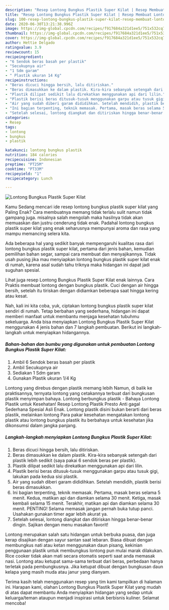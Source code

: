 ```yaml
---
description: "Resep Lontong Bungkus Plastik Super Kilat | Resep Membuat Lontong Bungkus Plastik Super Kilat Yang Lezat"
title: "Resep Lontong Bungkus Plastik Super Kilat | Resep Membuat Lontong Bungkus Plastik Super Kilat Yang Lezat"
slug: 100-resep-lontong-bungkus-plastik-super-kilat-resep-membuat-lontong-bungkus-plastik-super-kilat-yang-lezat
date: 2020-06-30T13:21:38.996Z
image: https://img-global.cpcdn.com/recipes/f917684a321d1ee5/751x532cq70/lontong-bungkus-plastik-super-kilat-foto-resep-utama.jpg
thumbnail: https://img-global.cpcdn.com/recipes/f917684a321d1ee5/751x532cq70/lontong-bungkus-plastik-super-kilat-foto-resep-utama.jpg
cover: https://img-global.cpcdn.com/recipes/f917684a321d1ee5/751x532cq70/lontong-bungkus-plastik-super-kilat-foto-resep-utama.jpg
author: Hettie Delgado
ratingvalue: 3.9
reviewcount: 15
recipeingredient:
- "6 Sendok beras basah per plastik"
- "Secukupnya air"
- "1 Sdm garam"
- " Plastik ukuran 14 Kg"
recipeinstructions:
- "Beras dicuci hingga bersih, lalu ditiriskan."
- "Beras dimasukkan ke dalam plastik. Kira-kira sebanyak setengah dari plastik lebih sedikit (saya pakai 6 sendok beras per plastik)."
- "Plastik dilipat sedikit lalu direkatkan menggunakan api dari lilin."
- "Plastik berisi beras ditusuk-tusuk menggunakan garpu atau tusuk gigi, lakukan pada kedua sisi plastik."
- "Air yang sudah diberi garam dididihkan. Setelah mendidih, plastik berisi beras dimasukkan."
- "Ini bagian terpenting, teknik memasak. Pertama, masak beras selama 5 menit. Kedua, matikan api dan diamkan selama 30 menit. Ketiga, masak kembali selama 15 menit. Terakhir, matikan api dan diamkan selama 30 menit. PENTING! Selama memasak jangan pernah buka tutup panci. Usahakan gunakan timer agar lebih akurat ya."
- "Setelah selesai, lontong diangkat dan ditiriskan hingga benar-benar dingin. Sajikan dengan menu masakan favorit!"
categories:
- Resep
tags:
- lontong
- bungkus
- plastik

katakunci: lontong bungkus plastik 
nutrition: 184 calories
recipecuisine: Indonesian
preptime: "PT25M"
cooktime: "PT33M"
recipeyield: "1"
recipecategory: Lunch

---
```



![Lontong Bungkus Plastik Super Kilat](https://img-global.cpcdn.com/recipes/f917684a321d1ee5/751x532cq70/lontong-bungkus-plastik-super-kilat-foto-resep-utama.jpg)

Kamu Sedang mencari ide resep lontong bungkus plastik super kilat yang Paling Enak? Cara membuatnya memang tidak terlalu sulit namun tidak gampang juga. misalnya salah mengolah maka hasilnya tidak akan memuaskan dan justru cenderung tidak enak. Padahal lontong bungkus plastik super kilat yang enak seharusnya mempunyai aroma dan rasa yang mampu memancing selera kita.

Ada beberapa hal yang sedikit banyak mempengaruhi kualitas rasa dari lontong bungkus plastik super kilat, pertama dari jenis bahan, kemudian pemilihan bahan segar, sampai cara membuat dan menyajikannya. Tidak usah pusing jika mau menyiapkan lontong bungkus plastik super kilat enak di rumah, karena asal sudah tahu triknya maka hidangan ini dapat jadi suguhan spesial.

Lihat juga resep Lontong Bungkus Plastik Super Kilat enak lainnya. Cara Praktis membuat lontong dengan bungkus plastik. Cuci dengan air hingga bersih, setelah itu tiriskan dengan didiamkan beberapa saat hingga kering atau kesat.


Nah, kali ini kita coba, yuk, ciptakan lontong bungkus plastik super kilat sendiri di rumah. Tetap berbahan yang sederhana, hidangan ini dapat memberi manfaat untuk membantu menjaga kesehatan tubuhmu sekeluarga. Anda bisa menyiapkan Lontong Bungkus Plastik Super Kilat menggunakan 4 jenis bahan dan 7 langkah pembuatan. Berikut ini langkah-langkah untuk menyiapkan hidangannya.

<!--inarticleads1-->

##### Bahan-bahan dan bumbu yang digunakan untuk pembuatan Lontong Bungkus Plastik Super Kilat:

1. Ambil 6 Sendok beras basah per plastik
1. Ambil Secukupnya air
1. Sediakan 1 Sdm garam
1. Gunakan  Plastik ukuran 1/4 Kg


Lontong yang direbus dengan plastik memang lebih Namun, di balik ke praktisannya, ternyata lontong yang cetakannya terbuat dari bungkusan plastik menyimpan bahaya. Lontong berbungkus plastik - Bahaya Lontong Plastik untuk Kesehatan! Resep Lontong Plastik Presto Anti gagal Sederhana Spesial Asli Enak. Lontong plastik disini bukan berarti dari beras plastik, melainkan lontong Para pakar kesehatan mengatakan lontong plastik atau lontong bungkus plastik itu berbahaya untuk kesehatan jika dikonsumsi dalam jangka panjang. 

<!--inarticleads2-->

##### Langkah-langkah menyiapkan Lontong Bungkus Plastik Super Kilat:

1. Beras dicuci hingga bersih, lalu ditiriskan.
1. Beras dimasukkan ke dalam plastik. Kira-kira sebanyak setengah dari plastik lebih sedikit (saya pakai 6 sendok beras per plastik).
1. Plastik dilipat sedikit lalu direkatkan menggunakan api dari lilin.
1. Plastik berisi beras ditusuk-tusuk menggunakan garpu atau tusuk gigi, lakukan pada kedua sisi plastik.
1. Air yang sudah diberi garam dididihkan. Setelah mendidih, plastik berisi beras dimasukkan.
1. Ini bagian terpenting, teknik memasak. Pertama, masak beras selama 5 menit. Kedua, matikan api dan diamkan selama 30 menit. Ketiga, masak kembali selama 15 menit. Terakhir, matikan api dan diamkan selama 30 menit. PENTING! Selama memasak jangan pernah buka tutup panci. Usahakan gunakan timer agar lebih akurat ya.
1. Setelah selesai, lontong diangkat dan ditiriskan hingga benar-benar dingin. Sajikan dengan menu masakan favorit!


Lontong merupakan salah satu hidangan untuk berbuka puasa, dan juga kerap disajikan dengan sayur santan saat lebaran. Biasa dibuat dengan membungkus nati atau ketan menggunakan daun pisang, kekinian penggunaan plastik untuk membungkus lontong pun mulai marak dilakukan. Rice cooker tidak akan mati secara otomatis seperti saat anda memasak nasi. Lontong atau ketupat sama-sama terbuat dari beras, perbedaan hanya terletak pada pembungkusnya. Jika ketupat dibuat dengan bungkusan daun kelapa yang masih muda atau janur yang dianyam. 

Terima kasih telah menggunakan resep yang tim kami tampilkan di halaman ini. Harapan kami, olahan Lontong Bungkus Plastik Super Kilat yang mudah di atas dapat membantu Anda menyiapkan hidangan yang sedap untuk keluarga/teman ataupun menjadi inspirasi untuk berbisnis kuliner. Selamat mencoba!

